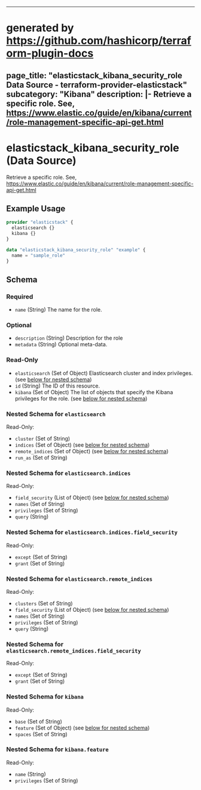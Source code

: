 
---
# generated by https://github.com/hashicorp/terraform-plugin-docs
page_title: "elasticstack_kibana_security_role Data Source - terraform-provider-elasticstack"
subcategory: "Kibana"
description: |-
  Retrieve a specific role. See, https://www.elastic.co/guide/en/kibana/current/role-management-specific-api-get.html
---

# elasticstack_kibana_security_role (Data Source)

Retrieve a specific role. See, https://www.elastic.co/guide/en/kibana/current/role-management-specific-api-get.html

## Example Usage

```terraform
provider "elasticstack" {
  elasticsearch {}
  kibana {}
}

data "elasticstack_kibana_security_role" "example" {
  name = "sample_role"
}
```

<!-- schema generated by tfplugindocs -->
## Schema

### Required

- `name` (String) The name for the role.

### Optional

- `description` (String) Description for the role
- `metadata` (String) Optional meta-data.

### Read-Only

- `elasticsearch` (Set of Object) Elasticsearch cluster and index privileges. (see [below for nested schema](#nestedatt--elasticsearch))
- `id` (String) The ID of this resource.
- `kibana` (Set of Object) The list of objects that specify the Kibana privileges for the role. (see [below for nested schema](#nestedatt--kibana))

<a id="nestedatt--elasticsearch"></a>
### Nested Schema for `elasticsearch`

Read-Only:

- `cluster` (Set of String)
- `indices` (Set of Object) (see [below for nested schema](#nestedobjatt--elasticsearch--indices))
- `remote_indices` (Set of Object) (see [below for nested schema](#nestedobjatt--elasticsearch--remote_indices))
- `run_as` (Set of String)

<a id="nestedobjatt--elasticsearch--indices"></a>
### Nested Schema for `elasticsearch.indices`

Read-Only:

- `field_security` (List of Object) (see [below for nested schema](#nestedobjatt--elasticsearch--indices--field_security))
- `names` (Set of String)
- `privileges` (Set of String)
- `query` (String)

<a id="nestedobjatt--elasticsearch--indices--field_security"></a>
### Nested Schema for `elasticsearch.indices.field_security`

Read-Only:

- `except` (Set of String)
- `grant` (Set of String)



<a id="nestedobjatt--elasticsearch--remote_indices"></a>
### Nested Schema for `elasticsearch.remote_indices`

Read-Only:

- `clusters` (Set of String)
- `field_security` (List of Object) (see [below for nested schema](#nestedobjatt--elasticsearch--remote_indices--field_security))
- `names` (Set of String)
- `privileges` (Set of String)
- `query` (String)

<a id="nestedobjatt--elasticsearch--remote_indices--field_security"></a>
### Nested Schema for `elasticsearch.remote_indices.field_security`

Read-Only:

- `except` (Set of String)
- `grant` (Set of String)




<a id="nestedatt--kibana"></a>
### Nested Schema for `kibana`

Read-Only:

- `base` (Set of String)
- `feature` (Set of Object) (see [below for nested schema](#nestedobjatt--kibana--feature))
- `spaces` (Set of String)

<a id="nestedobjatt--kibana--feature"></a>
### Nested Schema for `kibana.feature`

Read-Only:

- `name` (String)
- `privileges` (Set of String)
